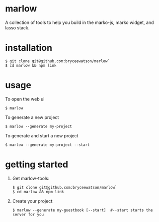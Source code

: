 # marlow
A collection of tools to help you build in the marko-js, marko widget, and lasso stack.

# installation
```
$ git clone git@github.com:bryceewatson/marlow`
$ cd marlow && npm link
```

# usage

To open the web ui
```
$ marlow
```

To generate a new project
```
$ marlow --generate my-project
```

To generate and start a new project
```
$ marlow --generate my-project --start
```

# getting started

1. Get marlow-tools:

    ```
    $ git clone git@github.com:bryceewatson/marlow`
    $ cd marlow && npm link
    ```
2. Create your project:

    ```
    $ marlow --generate my-guestbook [--start]  #--start starts the server for you
    ```
